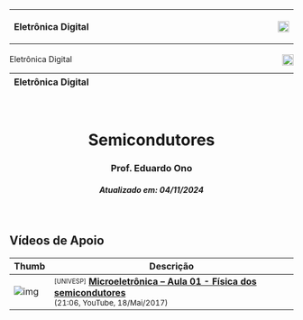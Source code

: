 <table>
  <tr>
    <th width="3840px">
      <p align="left">Eletrônica Digital<img src="https://img.shields.io/github/last-commit/eduardo-ono/Eletronica-Digital" alt="img" height="20px" align="right"></p>
    </th>
  </tr>
</table>

<img alt="" width="3840px" height="2px">Eletrônica Digital<img src="https://img.shields.io/github/last-commit/eduardo-ono/Eletronica-Digital" alt="img" height="20px" align="right">

| <img src="https://img.shields.io/github/last-commit/eduardo-ono/Eletronica-Digital" alt="img" width="3840px" height="1px">Eletrônica Digital<img src="https://img.shields.io/github/last-commit/eduardo-ono/Eletronica-Digital" alt="img" heigth="100%" align="right"> |
| :-- |

&nbsp;

<h1 align="center">Semicondutores</h1>
<h3 align="center">Prof. Eduardo Ono</h3>
<h5 align="center">Atualizado em: 04/11/2024</h5>

&nbsp;

## Vídeos de Apoio

| Thumb | Descrição |
| --- | --- |
| ![img](https://img.youtube.com/vi/1hGdS1us_9k/default.jpg) | <sup><sub>[UNIVESP]</sub></sup> [__Microeletrônica – Aula 01 - Física dos semicondutores__](https://www.youtube.com/watch?v=1hGdS1us_9k)<br><sub>(21:06, YouTube, 18/Mai/2017)</sub> |

&nbsp;
